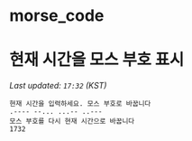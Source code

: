 # morse_code
# 현재 시간을 모스 부호 표시
<!-- MORSE_TIME_START -->
_Last updated: `17:32` (KST)_

```
현재 시간을 입력하세요. 모스 부호로 바꿉니다
.---- --... ...-- ..---
모스 부호를 다시 현재 시간으로 바꿉니다
1732
```
<!-- MORSE_TIME_END -->
